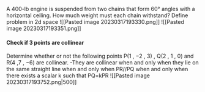 A 400-lb engine is suspended from two chains that form 60° angles with a horizontal ceiling. How much weight must each chain withstand?
Define problem in 2d space
![[Pasted image 20230317193330.png]]
![[Pasted image 20230317193351.png]]
#### Check if 3 points are collinear
Determine whether or not the following points P(1 , −2 , 3) , Q(2 , 1 , 0) and R(4 ,7 , −6) are collinear.
-They are collinear when and only when they lie on the same straight line when and only when PR//PQ when and only when there exists a scalar k such that  PQ=kPR
![[Pasted image 20230317193752.png|500]]

